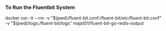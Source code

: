 ### To Run the Fluentbit System
docker run -it --rm   -v "$(pwd)/fluent-bit.conf:/fluent-bit/etc/fluent-bit.conf"   -v "$(pwd)/logs:/fluent-bit/logs"   majst01/fluent-bit-go-redis-output